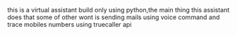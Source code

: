 this is a virtual assistant build only using python,the main thing this assistant does that some of other wont is sending mails using voice command and trace mobiles numbers using truecaller api 
